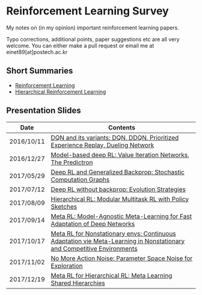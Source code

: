 # Reinforcement Learning Survey

My notes on (in my opinion) important reinforcement learning papers.

Typo corrections, additional points, paper suggestions etc are all very welcome. You can either make a pull request or email me at einet89[at]postech.ac.kr


## Short Summaries

- [Reinforcement Learning](https://github.com/yoonholee/Reinforcement-Learning-Survey/blob/master/reinforcement_learning.md)
- [Hierarchical Reinforcement Learning](https://github.com/yoonholee/Reinforcement-Learning-Survey/blob/master/hierarchical_reinforcement_learning.md)

## Presentation Slides
Date | Contents
------------ | -------------
2016/10/11 | [DQN and its variants: DQN, DDQN, Prioritized Experience Replay, Dueling Network](https://www.slideshare.net/YoonhoLee4/dueling-network-architectures-for-deep-reinforcement-learning-80124109)
2016/12/27 | [Model-based deep RL: Value Iteration Networks, The Predictron](https://www.slideshare.net/YoonhoLee4/the-predictron-endtoend-learning-and-planning)
2017/05/29 | [Deep RL and Generalized Backprop: Stochastic Computation Graphs](https://www.slideshare.net/YoonhoLee4/gradient-estimation-using-stochastic-computation-graphs)
2017/07/12 | [Deep RL without backprop: Evolution Strategies](https://www.slideshare.net/YoonhoLee4/evolution-strategies-as-a-scalable-alternative-to-reinforcement-learning)
2017/08/09 | [Hierarchical RL: Modular Multitask RL with Policy Sketches](https://www.slideshare.net/YoonhoLee4/modular-multitask-reinforcement-learning-with-policy-sketches)
2017/09/14 | [Meta RL: Model-Agnostic Meta-Learning for Fast Adaptation of Deep Networks](https://www.slideshare.net/YoonhoLee4/modelagnostic-metalearning-for-fast-adaptation-of-deep-networks)
2017/10/17 | [Meta RL for Nonstationary envs: Continuous Adaptation vie Meta-Learning in Nonstationary and Competitive Environments](https://www.slideshare.net/YoonhoLee4/continuous-adaptation-via-meta-learning-in-nonstationary-and-competitive-environments)
2017/11/02 | [No More Action Noise: Parameter Space Noise for Exploration](https://www.slideshare.net/YoonhoLee4/parameter-space-noise-for-exploration)
2017/12/19 | [Meta RL for Hierarchical RL: Meta Learning Shared Hierarchies](https://www.slideshare.net/YoonhoLee4/meta-learning-shared-hierarchies)
